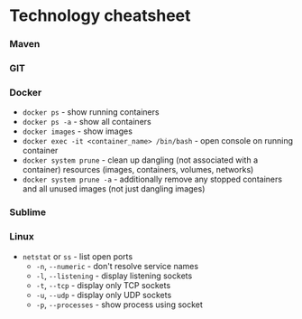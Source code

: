 # Technology cheatsheet

### Maven

### GIT

### Docker
* `docker ps` - show running containers
* `docker ps -a` - show all containers
* `docker images` - show images
* `docker exec -it <container_name> /bin/bash` - open console on running container
* `docker system prune` - clean up dangling (not associated with a container) resources (images, containers, volumes, networks)
* `docker system prune -a` - additionally remove any stopped containers and all unused images (not just dangling images)

### Sublime

### Linux
* `netstat` or `ss` - list open ports
    * `-n`, `--numeric` - don't resolve service names
    * `-l`, `--listening` - display listening sockets
    * `-t`, `--tcp` - display only TCP sockets
    * `-u`, `--udp` - display only UDP sockets
    * `-p`, `--processes` - show process using socket
